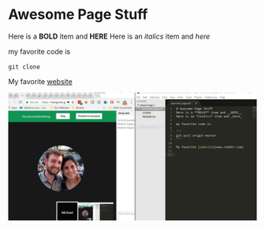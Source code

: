 # Awesome Page Stuff
Here is a **BOLD** item and __HERE__
Here is an *italics* item and _here_

my favorite code is

```
git clone

```

My favorite [website](https://www.reddit.com/)

![Look at this teamwork!](Teamwork.JPG "Teamwork alt tag")
